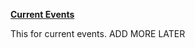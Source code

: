 **[Current Events](/sections/current-events)**
<divider width="w-1/3" />

This for current events. ADD MORE LATER

<!-- <nuxt-link to="/currentevents" class="text-primary-light dark:text-primary-dark underline hover:no-underline transition">
  View my currentevents
</nxut-link> -->
